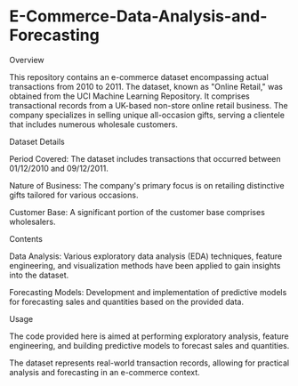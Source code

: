 # E-Commerce-Data-Analysis-and-Forecasting

Overview

This repository contains an e-commerce dataset encompassing actual transactions from 2010 to 2011. The dataset, known as "Online Retail," was obtained from the UCI Machine Learning Repository. It comprises transactional records from a UK-based non-store online retail business. The company specializes in selling unique all-occasion gifts, serving a clientele that includes numerous wholesale customers.

Dataset Details

Period Covered: The dataset includes transactions that occurred between 01/12/2010 and 09/12/2011.

Nature of Business: The company's primary focus is on retailing distinctive gifts tailored for various occasions.

Customer Base: A significant portion of the customer base comprises wholesalers.

Contents

Data Analysis: Various exploratory data analysis (EDA) techniques, feature engineering, and visualization methods have been applied to gain insights into the dataset.

Forecasting Models: Development and implementation of predictive models for forecasting sales and quantities based on the provided data.

Usage

The code provided here is aimed at performing exploratory analysis, feature engineering, and building predictive models to forecast sales and quantities. 

The dataset represents real-world transaction records, allowing for practical analysis and forecasting in an e-commerce context.

